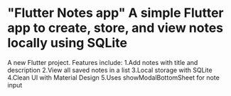 # "Flutter Notes app" A simple Flutter app to create, store, and view notes locally using SQLite

A new Flutter project.
Features include:
1.Add notes with title and description
2.View all saved notes in a list
3.Local storage with SQLite
4.Clean UI with Material Design
5.Uses showModalBottomSheet for note input
